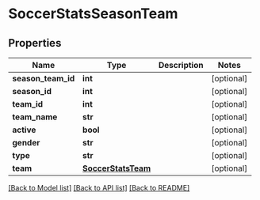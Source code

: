 # SoccerStatsSeasonTeam

## Properties
Name | Type | Description | Notes
------------ | ------------- | ------------- | -------------
**season_team_id** | **int** |  | [optional] 
**season_id** | **int** |  | [optional] 
**team_id** | **int** |  | [optional] 
**team_name** | **str** |  | [optional] 
**active** | **bool** |  | [optional] 
**gender** | **str** |  | [optional] 
**type** | **str** |  | [optional] 
**team** | [**SoccerStatsTeam**](SoccerStatsTeam.md) |  | [optional] 

[[Back to Model list]](../README.md#documentation-for-models) [[Back to API list]](../README.md#documentation-for-api-endpoints) [[Back to README]](../README.md)

